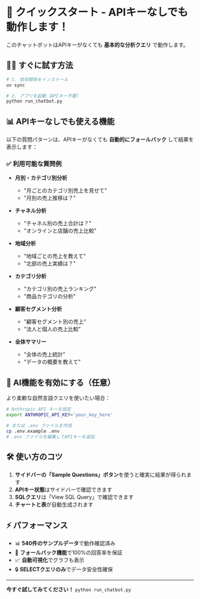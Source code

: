# 🚀 クイックスタート - APIキーなしでも動作します！

このチャットボットはAPIキーがなくても **基本的な分析クエリ** で動作します。

## 🏃‍♂️ すぐに試す方法

```bash
# 1. 依存関係をインストール
uv sync

# 2. アプリを起動（APIキー不要）
python run_chatbot.py
```

## 📊 APIキーなしでも使える機能

以下の質問パターンは、APIキーがなくても **自動的にフォールバック** して結果を表示します：

### ✅ 利用可能な質問例

- **月別・カテゴリ別分析**
  - "月ごとのカテゴリ別売上を見せて"
  - "月別の売上推移は？"

- **チャネル分析** 
  - "チャネル別の売上合計は？"
  - "オンラインと店舗の売上比較"

- **地域分析**
  - "地域ごとの売上を教えて"
  - "北部の売上実績は？"

- **カテゴリ分析**
  - "カテゴリ別の売上ランキング"
  - "商品カテゴリの分析"

- **顧客セグメント分析**
  - "顧客セグメント別の売上"
  - "法人と個人の売上比較"

- **全体サマリー**
  - "全体の売上統計"
  - "データの概要を教えて"

## 🤖 AI機能を有効にする（任意）

より柔軟な自然言語クエリを使いたい場合：

```bash
# Anthropic API キーを設定
export ANTHROPIC_API_KEY='your_key_here'

# または .env ファイルを作成
cp .env.example .env
# .env ファイルを編集してAPIキーを追加
```

## 🛠️ 使い方のコツ

1. **サイドバーの「Sample Questions」ボタン**を使うと確実に結果が得られます
2. **APIキー状態**はサイドバーで確認できます
3. **SQLクエリ**は「View SQL Query」で確認できます
4. **チャートと表**が自動生成されます

## ⚡️ パフォーマンス

- 📊 **540件のサンプルデータ**で動作確認済み
- 🔄 **フォールバック機能**で100%の回答率を保証
- 📈 **自動可視化**でグラフも表示
- 🔒 **SELECTクエリのみ**でデータ安全性確保

---
**今すぐ試してみてください！** `python run_chatbot.py`